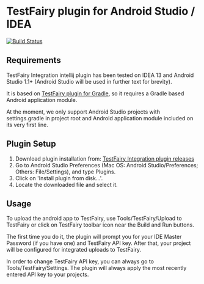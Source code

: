 # TestFairy plugin for Android Studio / IDEA

[![Build Status](https://magnum.travis-ci.com/testfairy/testfairy-android-studio-plugin.svg?token=dEpogdhSnM976NXR45qA&branch=master)](https://magnum.travis-ci.com/testfairy/testfairy-android-studio-plugin)

## Requirements
TestFairy Integration intellij plugin has been tested on IDEA 13 and Android Studio 1.1+ (Android Studio will be used in further text for brevity).

It is based on [TestFairy plugin for Gradle](https://github.com/testfairy/testfairy-gradle-plugin),
so it requires a Gradle based Android application module.

At the moment, we only support Android Studio projects with settings.gradle in project root
and Android application module included on its very first line.

## Plugin Setup
1. Download plugin installation from: [TestFairy Integration plugin releases](https://github.com/testfairy/testfairy-android-studio-plugin/releases)
1. Go to Android Studio Preferences (Mac OS: Android Studio/Preferences; Others: File/Settings), and type Plugins.
1. Click on 'Install plugin from disk...'.
1. Locate the downloaded file and select it.

## Usage
To upload the android app to TestFairy, use Tools/TestFairy/Upload to TestFairy or click on TestFairy toolbar icon near the Build and Run buttons.

The first time you do it, the plugin will prompt you for your IDE Master Password (if you have one) and TestFairy API key.
After that, your project will be configured for integrated uploads to TestFairy.

In order to change TestFairy API key, you can always go to Tools/TestFairy/Settings.
The plugin will always apply the most recently entered API key to your projects.


